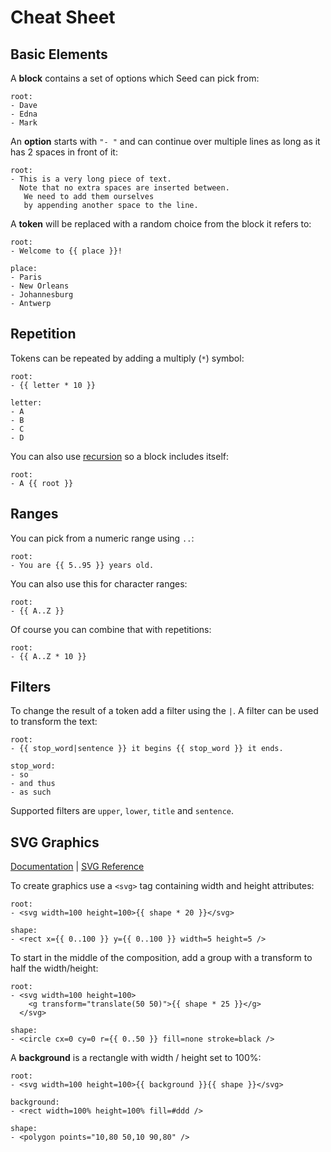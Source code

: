 # Cheat Sheet

## Basic Elements

A **block** contains a set of options which Seed can pick from:

```seed
root:
- Dave
- Edna
- Mark
```

An **option** starts with `"- "` and can continue over multiple lines as long as it has 2 spaces in front of it:

```seed
root:
- This is a very long piece of text.
  Note that no extra spaces are inserted between.
   We need to add them ourselves
   by appending another space to the line.
```

A **token** will be replaced with a random choice from the block it refers to:

```seed
root:
- Welcome to {{ place }}!

place:
- Paris
- New Orleans
- Johannesburg
- Antwerp
```

## Repetition

Tokens can be repeated by adding a multiply (`*`) symbol:

```seed
root:
- {{ letter * 10 }}

letter:
- A
- B
- C
- D
```

You can also use [recursion](/docs/recursion) so a block includes itself:

```seed
root:
- A {{ root }}
```

## Ranges

You can pick from a numeric range using `..`:

```seed
root:
- You are {{ 5..95 }} years old.
```

You can also use this for character ranges:

```seed
root:
- {{ A..Z }}
```

Of course you can combine that with repetitions:

```seed
root:
- {{ A..Z * 10 }}
```

## Filters

To change the result of a token add a filter using the `|`. A filter can be used to transform the text:

```seed
root:
- {{ stop_word|sentence }} it begins {{ stop_word }} it ends.

stop_word:
- so
- and thus
- as such
```

Supported filters are `upper`, `lower`, `title` and `sentence`.

## SVG Graphics

[Documentation](/docs/generating-graphics) | [SVG Reference](https://developer.mozilla.org/en-US/docs/Web/SVG)

To create graphics use a `<svg>` tag containing width and height attributes:

```seed
root:
- <svg width=100 height=100>{{ shape * 20 }}</svg>

shape:
- <rect x={{ 0..100 }} y={{ 0..100 }} width=5 height=5 />
```

To start in the middle of the composition, add a group with a transform to half the width/height:

```seed
root:
- <svg width=100 height=100>
    <g transform="translate(50 50)">{{ shape * 25 }}</g>
  </svg>

shape:
- <circle cx=0 cy=0 r={{ 0..50 }} fill=none stroke=black />
```

A **background** is a rectangle with width / height set to 100%:

```seed
root:
- <svg width=100 height=100>{{ background }}{{ shape }}</svg>

background:
- <rect width=100% height=100% fill=#ddd />

shape:
- <polygon points="10,80 50,10 90,80" />
```
